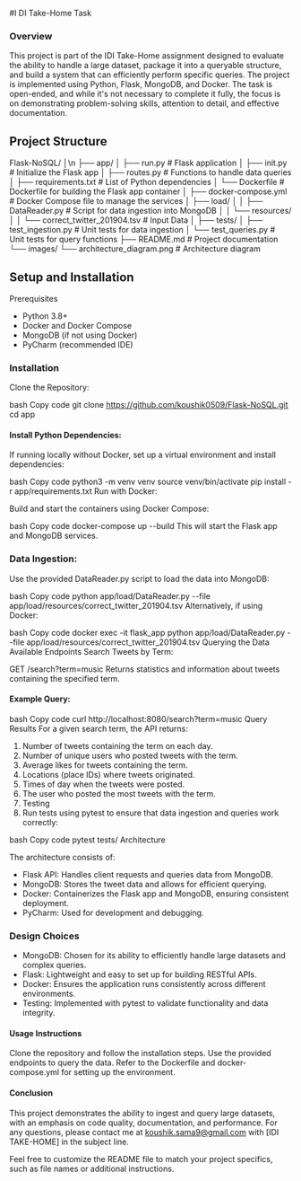 #I DI Take-Home Task
### Overview
This project is part of the IDI Take-Home assignment designed to evaluate the ability to handle a large dataset, package it into a queryable structure, and build a system that can efficiently perform specific queries. The project is implemented using Python, Flask, MongoDB, and Docker. The task is open-ended, and while it's not necessary to complete it fully, the focus is on demonstrating problem-solving skills, attention to detail, and effective documentation.

## Project Structure

Flask-NoSQL/
│\n
├── app/
│ ├── run.py # Flask application
│ ├── init.py # Initialize the Flask app
│ ├── routes.py # Functions to handle data queries
│ ├── requirements.txt # List of Python dependencies
│ └── Dockerfile # Dockerfile for building the Flask app container
│ ├── docker-compose.yml # Docker Compose file to manage the services
│ ├── load/
│ │ ├── DataReader.py # Script for data ingestion into MongoDB
│ │ └── resources/
│ │ └── correct_twitter_201904.tsv # Input Data
│
├── tests/
│ ├── test_ingestion.py # Unit tests for data ingestion
│ └── test_queries.py # Unit tests for query functions
├── README.md # Project documentation
└── images/
└── architecture_diagram.png # Architecture diagram


## Setup and Installation
Prerequisites
- Python 3.8+
- Docker and Docker Compose
- MongoDB (if not using Docker)
- PyCharm (recommended IDE)
### Installation
Clone the Repository:

bash
Copy code
git clone https://github.com/koushik0509/Flask-NoSQL.git
cd app
#### Install Python Dependencies:

If running locally without Docker, set up a virtual environment and install dependencies:

bash
Copy code
python3 -m venv venv
source venv/bin/activate
pip install -r app/requirements.txt
Run with Docker:

Build and start the containers using Docker Compose:

bash
Copy code
docker-compose up --build
This will start the Flask app and MongoDB services.

### Data Ingestion:

Use the provided DataReader.py script to load the data into MongoDB:

bash
Copy code
python app/load/DataReader.py --file app/load/resources/correct_twitter_201904.tsv
Alternatively, if using Docker:

bash
Copy code
docker exec -it flask_app python app/load/DataReader.py --file app/load/resources/correct_twitter_201904.tsv
Querying the Data
Available Endpoints
Search Tweets by Term:

GET /search?term=music
Returns statistics and information about tweets containing the specified term.
#### Example Query:

bash
Copy code
curl http://localhost:8080/search?term=music
Query Results
For a given search term, the API returns:

1. Number of tweets containing the term on each day.
2. Number of unique users who posted tweets with the term.
3. Average likes for tweets containing the term.
4. Locations (place IDs) where tweets originated.
5. Times of day when the tweets were posted.
6. The user who posted the most tweets with the term.
7. Testing
8. Run tests using pytest to ensure that data ingestion and queries work correctly:

bash
Copy code
pytest tests/
Architecture

The architecture consists of:

- Flask API: Handles client requests and queries data from MongoDB.
- MongoDB: Stores the tweet data and allows for efficient querying.
- Docker: Containerizes the Flask app and MongoDB, ensuring consistent deployment.
- PyCharm: Used for development and debugging.
### Design Choices
- MongoDB: Chosen for its ability to efficiently handle large datasets and complex queries.
- Flask: Lightweight and easy to set up for building RESTful APIs.
- Docker: Ensures the application runs consistently across different environments.
- Testing: Implemented with pytest to validate functionality and data integrity.
  
#### Usage Instructions
Clone the repository and follow the installation steps.
Use the provided endpoints to query the data.
Refer to the Dockerfile and docker-compose.yml for setting up the environment.
#### Conclusion
This project demonstrates the ability to ingest and query large datasets, with an emphasis on code quality, documentation, and performance. For any questions, please contact me at koushik.sama9@gmail.com with [IDI TAKE-HOME] in the subject line.

Feel free to customize the README file to match your project specifics, such as file names or additional instructions.
